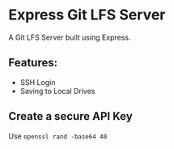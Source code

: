 # Express Git LFS Server

A Git LFS Server built using Express.

## Features:

- SSH Login
- Saving to Local Drives

## Create a secure API Key

Use `openssl rand -base64 40`
